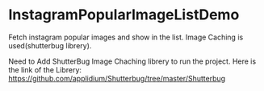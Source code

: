 InstagramPopularImageListDemo
=============================

Fetch instagram popular images and show in the list. Image Caching is used(shutterbug librery).  


Need to Add ShutterBug Image Chaching librery to run the project. Here is the link of the Librery: https://github.com/applidium/Shutterbug/tree/master/Shutterbug
